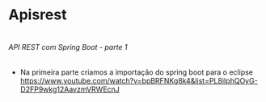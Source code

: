 # Apisrest <h1>
###### API REST com Spring Boot - parte 1 
  * Na primeira parte criamos a importação do spring boot para o eclipse <link>https://www.youtube.com/watch?v=bpBRFNKg8k4&list=PL8iIphQOyG-D2FP9wkg12AavzmVRWEcnJ</link>
